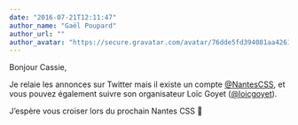 ```yaml
---
date: "2016-07-21T12:11:47"
author_name: "Gaël Poupard"
author_url: ""
author_avatar: "https://secure.gravatar.com/avatar/76dde5fd394081aa4261802372fe2e33?s=48&d=mm&r=g"
---
```

Bonjour Cassie,

Je relaie les annonces sur Twitter mais il existe un compte [@NantesCSS](https://twitter.com/NantesCSS), et vous pouvez également suivre son organisateur Loïc Goyet ([@loicgoyet](https://twitter.com/loicgoyet)).

J’espère vous croiser lors du prochain Nantes CSS 🙂